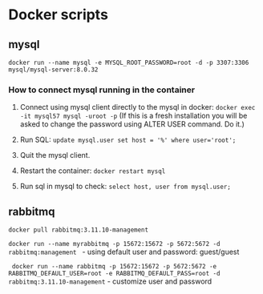 # Docker scripts

## mysql

`docker run --name mysql -e MYSQL_ROOT_PASSWORD=root -d -p 3307:3306 mysql/mysql-server:8.0.32`

### How to connect mysql running in the container

1. Connect using mysql client directly to the mysql in docker: `docker exec -it mysql57 mysql -uroot -p`
(If this is a fresh installation you will be asked to change the password using ALTER USER command. Do it.)

2. Run SQL: `update mysql.user set host = '%' where user='root';`

3. Quit the mysql client.

4. Restart the container: `docker restart mysql`
5. Run sql in mysql to check: `select host, user from mysql.user;`

## rabbitmq

`docker pull rabbitmq:3.11.10-management`

`docker run --name myrabbitmq -p 15672:15672 -p 5672:5672 -d rabbitmq:management
`
    - using default user and password: guest/guest

` docker run --name rabbitmq -p 15672:15672 -p 5672:5672 -e RABBITMQ_DEFAULT_USER=root -e RABBITMQ_DEFAULT_PASS=root -d rabbitmq:3.11.10-management`
    - customize user and password
